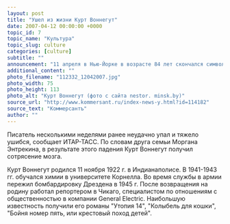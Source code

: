 ```yaml
---
layout: post
title: "Ушел из жизни Курт Воннегут"
date: 2007-04-12 00:00:00 +0000
topic_id: 7
topic_name: "Культура"
topic_slug: culture
categories: [culture]
subtitle: ""
announcement: "11 апреля в Нью-Йорке в возрасте 84 лет скончался символ американской контр-культуры 1960-1970 гг. прозаик Курт Воннегут. Об этом 12 апреля сообщила его вдова."
additional_content: ""
photo_filename: "112332_12042007.jpg"
photo_width: 75
photo_height: 113
photo_alt: "Курт Воннегут (фото с сайта nestor. minsk.by)"
source_url: "http://www.kommersant.ru/index-news-y.html?id=114182"
source_text: "Коммерсантъ"
author: ""
---
```

Писатель несколькими неделями ранее неудачно упал и тяжело ушибся, сообщает ИТАР-ТАСС. По словам друга семьи Моргана Энтрекина, в результате этого падения Курт Воннегут получил сотрясение мозга.

Курт Воннегут родился 11 ноября 1922 г. в Индианаполисе. В 1941-1943 гг. обучался химии в университете Корнелла. Во время службы в армии пережил бомбардировку Дрездена в 1945 г. После возвращения на родину работал репортером в Чикаго, специалистом по отношениям с общественностью в компании General Electric. Наибольшую известность получили его романы "Утопия 14", "Колыбель для кошки", "Бойня номер пять, или крестовый поход детей".
